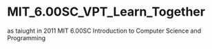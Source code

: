 # MIT_6.00SC_VPT_Learn_Together
as taiught in 2011 MIT 6.00SC Introduction to Computer Science and Programming
